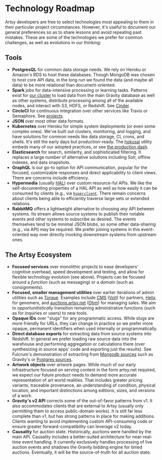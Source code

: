 # Technology Roadmap

Artsy developers are free to select technologies most appealing to them in their particular project circumstances.
However, it's useful to document our general preferences so as to share lessons and avoid repeating past mistakes.
These are some of the technologies we prefer for common challenges, as well as evolutions in our thinking:

## Tools

- **PostgresQL** for common data storage needs. We rely on Heroku or Amazon's RDS to host these databases. Though
  MongoDB was chosen to host core API data, in the long run we found the data (and maybe all data) to be more
  relational than document-oriented.
- **Spark** jobs for data-intensive processing or learning tasks. Patterns exist for
  [our cluster](http://spark.artsy.net:7180/) to load data from the main Gravity database as well as other systems,
  distribute processing among all of the available nodes, and interact with S3, HDFS, or Redshift. See
  [Cinder](https://github.com/artsy/cinder).
- **CircleCI** for continuous integration over other services like Travis or Semaphore. See
  [projects](https://circleci.com/build-insights/gh/artsy).
- **JSON** over most other data formats.
- **Kubernetes** over Heroku for simple system deployments (or even some complex ones). We've built out clusters,
  monitoring, and logging, and have solutions for common needs like data storage, CI, crons, and shells. It's still
  the early days but production-ready. The [hokusai](https://github.com/artsy/hokusai) utility embeds many of our
  adopted practices, or see [the production dash](https://kubernetes.artsy.net).
- **Elasticsearch** for search, similarity, and sophisticated filtering. It replaces a large number of alternative
  solutions including Solr, offline indexes, and data snapshots.
- **GraphQL** is our go-to option for API communication, popular for the focused, customizable responses and direct
  applicability to client views. There are concerns include efficiency.
- **Hypermedia** (usually [HAL](http://stateless.co/hal_specification.html)) over custom resource-ful APIs. We like
  the self-documenting properties of a HAL API as well as how easily it can be consumed by clients (e.g., via
  [`hyperclient`](<(https://github.com/codegram/hyperclient)>). There remain concerns about clients being able to
  efficiently traverse large sets or extended relations.
- **RabbitMQ** offers a lightweight alternative to choosing _any_ API between systems. Its stream allows source
  systems to publish their notable events and other systems to subscribe as desired. The events themselves tend to
  be minimal JSON blobs, so some other data-sharing (e.g., via API) may be required. We prefer joining systems in
  this event-oriented way over directly invoking downstream systems from upstream ones.

## The Artsy Ecosystem

- **Focused services** over monolithic projects to ease developers' cognitive overhead, speed development and
  testing, and allow for flexible technology evolution (see above). Projects can be focused around a _function_
  (such as messaging) or a _domain_ (such as consignments).
- **Focused, smaller management utilities** over earlier iterations of admin utilities such as
  [Torque](https://admin.artsy.net). Examples include [CMS](https://cms.artsy.net)
  ([Volt](https://github.com/artsy/volt)) for partners, [Helix](https://helix.artsy.net) for genomers, and
  [auctions.artsy.net](https://auctions.artsy.net) ([Ohm](https://github.com/artsy/ohm)) for managing sales. We aim
  to _opportunitistically_ transition remaining administrative functions (such as for inquiries or users) to new
  tools.
- **Opaque IDs** over "slugs" for any programmatic access. While slugs are more friendly for URLs, they can change
  in practice so we prefer more opaque, permanent identifiers when used internally or programmatically.
- **Direct database exports** for extracting data from source systems into Redshift. In general we prefer loading
  raw source data into the warehouse and performing aggregation or calculations there (over synthesizing in source
  apps' code and exporting just the results). See Fulcrum's demonstration of extracting from
  [Mongodb sources](https://github.com/artsy/fulcrum/blob/master/lib/fulcrum/extract/gravity_extracts.rb) such as
  Gravity's or [Postgres sources](https://github.com/artsy/fulcrum/blob/master/tasks/extract.rake).
- **Artwork objects** over artwork pages. While much of our early infrastructure focused on serving content in the
  form artsy.net required, we expect our future product needs to demand more accurate representation of art world
  realities. That includes greater pricing variants, traceable provenance, an understanding of condition, physical
  location, and important distinctions among editions, sizes, and versions of a work.
- **Gravity's v2 API** corrects some of the out-of-favor patterns from v1. It also accommodates clients that are
  external to Artsy (usually only permitting them to access public-domain works). It is still far less complete
  than v1, but has strong patterns in place for making additions. Clients wanting to avoid implementing custom
  API-consuming code or ensure greater forward-compatibility can leverage v2 today.
- **Causality** for auction state. Historically, auctions were handled by the main API. Causality includes a
  better-suited architecture for near-real-time event handling. It currently exclusively handles processing of live
  auction events and shadows the Gravity bidding engine for timed auctions. Eventually, it will be the
  source-of-truth for all auction state.
